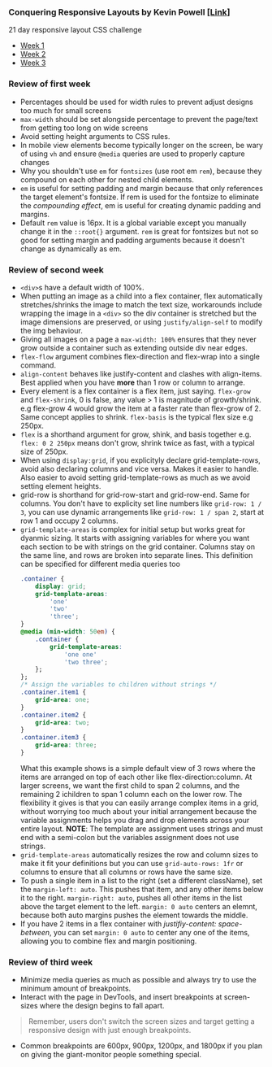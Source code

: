 ### Conquering Responsive Layouts by Kevin Powell [\[Link\]](https://courses.kevinpowell.co/view/courses/conquering-responsive-layouts)
21 day responsive layout CSS challenge

- [Week 1](#review-of-first-week)
- [Week 2](#review-of-second-week)
- [Week 3](#review-of-third-week)


### Review of first week
- Percentages should be used for width rules to prevent adjust designs too much for small screens
- `max-width` should be set alongside percentage to prevent the page/text from getting too long on wide screens
- Avoid setting height arguments to CSS rules.
- In mobile view elements become typically longer on the screen, be wary of using `vh` and ensure `@media` queries are used to properly capture changes
- Why you shouldn't use `em` for `fontsizes` (use root em `rem`), because they compound on each other for nested child elements.
- `em` is useful for setting padding and margin because that only references the target element's fontsize. If rem is used for the fontsize to eliminate the 
    *compounding effect*, em is useful for creating dynamic padding and margins.
- Default `rem` value is 16px. It is a global variable except you manually change it in the `::root{}` argument. `rem` is great for fontsizes but not so 
    good for setting margin and padding arguments because it doesn't change as dynamically as em.

### Review of second week
- `<div>`s have a default width of 100%.
- When putting an image as a child into a flex container, flex automatically stretches/shrinks the image to match the text size, workarounds include wrapping 
    the image in a `<div>` so the div container is stretched but the image dimensions are preserved, or using `justify/align-self` to modify the img behaviour.
- Giving all images on a page a `max-width: 100%` ensures that they never grow outside a container such as extending outside div near edges.
- `flex-flow` argument combines flex-direction and flex-wrap into a single command.
- `align-content` behaves like justify-content and clashes with align-items. Best applied when you have **more** than 1 row or column to arrange.
- Every element is a flex container is a flex item, just saying. `flex-grow` and `flex-shrink`, 0 is false, any value > 1 is magnitude of growth/shrink.
    e.g flex-grow 4 would grow the item at a faster rate than flex-grow of 2. Same concept applies to shrink. `flex-basis` is the typical flex size e.g 250px.
- `flex` is a shorthand argument for grow, shink, and basis together e.g. `flex: 0 2 250px` means don't grow, shrink twice as fast, with a typical size of 250px.
- When using `display:grid`, if you explicityly declare grid-template-rows, avoid also declaring columns and vice versa. Makes it easier to handle.
    Also easier to avoid setting grid-template-rows as much as we avoid setting element heights.
- grid-row is shorthand for grid-row-start and grid-row-end. Same for columns. You don't have to explicity set line numbers like `grid-row: 1 / 3`, you 
    can use dynamic arrangements like `grid-row: 1 / span 2`, start at row 1 and occupy 2 columns.
- `grid-template-areas` is complex for initial setup but works great for dyanmic sizing. It starts with assigning variables for where you want each section to be with 
    strings on the grid container. Columns stay on the same line, and rows are broken into separate lines. This definition can be specified for different media queries too
    ```CSS
    .container {
        display: grid;
        grid-template-areas: 
            'one'
            'two'
            'three';
    }
    @media (min-width: 50em) {
        .container {
            grid-template-areas: 
                'one one'
                'two three';
        };
    };
    /* Assign the variables to children without strings */
    .container.item1 {
        grid-area: one;
    }
    .container.item2 {
        grid-area: two;
    }
    .container.item3 {
        grid-area: three;
    }
    ```
    What this example shows is a simple default view of 3 rows where the items are arranged on top of each other like flex-direction:column. At larger screens, we want the 
    first child to span 2 columns, and the remaining 2 ichildren to span 1 column each on the lower row. The flexibility it gives is that you can easily arrange complex 
    items in a grid, without worrying too much about your initial arrangement because the variable assignments helps you drag and drop elements across your entire layout.
    **NOTE**: The template are assignment uses strings and must end with a semi-colon but the variables assignment does not use strings.
- `grid-template-areas` automatically resizes the row and column sizes to make it fit your definitions but you can use `grid-auto-rows: 1fr` or columns to ensure that all 
    columns or rows have the same size.
- To push a single item in a list to the right (set a different className), set the `margin-left: auto`. This pushes that item, and any other items below it to the right. 
    `margin-right: auto`, pushes all other items in the list above the target element to the left. `margin: 0 auto` centers an elemnt, because both auto margins pushes the 
    element towards the middle.
- If you have 2 items in a flex container with *justifiy-content: space-between*, you can set `margin: 0 auto` to center any one of the items, allowing you to combine flex 
    and margin positioning.


### Review of third week
- Minimize media queries as much as possible and always try to use the minimum amount of breakpoints. 
- Interact with the page in DevTools, and insert breakpoints at screen-sizes where the design begins to fall apart.
> Remember, users don't switch the screen sizes and target getting a responsive design with just enough breakpoints.
- Common breakpoints are 600px, 900px, 1200px, and 1800px if you plan on giving the giant-monitor people something special. 